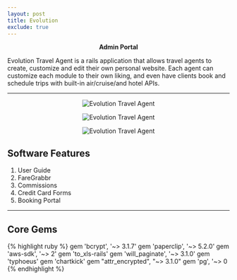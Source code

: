 ```yaml
---
layout: post
title: Evolution
exclude: true
---
```


<p align="center"><strong>Admin Portal</strong></p>
Evolution Travel Agent is a rails application that allows travel agents to create, customize and edit their own personal website. Each agent can customize each module to their own liking, and even have clients book and schedule trips with built-in air/cruise/and hotel APIs.

***

<p align="center"><img src="{{ '/assets/images/evo-header.png' | relative_url }}" alt="Evolution Travel Agent"></p>
<p align="center"><img src="{{ '/assets/images/evo-content1.png' | relative_url }}" alt="Evolution Travel Agent"></p>
<p align="center"><img src="{{ '/assets/images/evo-content2.png' | relative_url }}" alt="Evolution Travel Agent"></p>


## Software Features

<ol>
  <li>User Guide</li>
  <li>FareGrabbr</li>
  <li>Commissions</li>
  <li>Credit Card Forms</li>
  <li>Booking Portal</li>
</ol>

***

## Core Gems

{% highlight ruby %}
gem 'bcrypt', '~> 3.1.7'
gem 'paperclip', '~> 5.2.0'
gem 'aws-sdk', '~> 2'
gem 'to_xls-rails'
gem 'will_paginate', '~> 3.1.0'
gem 'typhoeus'
gem 'chartkick'
gem "attr_encrypted", "~> 3.1.0"
gem 'pg', '~> 0
{% endhighlight %}
